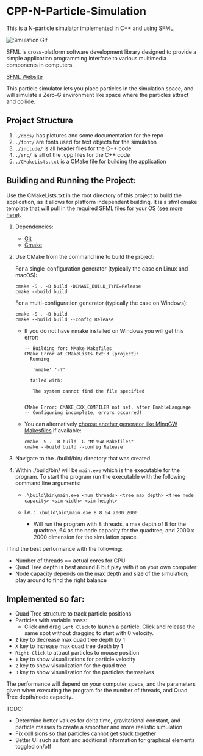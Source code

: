 
# CPP-N-Particle-Simulation
This is a N-particle simulator implemented in C++ and using SFML.

![ Simulation Gif](https://github.com/squee72564/CPP-N-Particle-Simulator/blob/main/docs/sim.gif)

SFML is cross-platform software development library designed to provide a simple application programming interface to various multimedia components in computers.

[SFML Website](https://www.sfml-dev.org/)

This particle simulator lets you place particles in the simulation space, and will simulate a Zero-G environment like space where the particles attract and collide.

## Project Structure
  1. `./docs/` has pictures and some documentation for the repo
  2. `./font/` are fonts used for text objects for the simulation
  3. `./include/` is all header files for the C++ code
  4. `./src/` is all of the .cpp files for the C++ code
  5. `./CMakeLists.txt` is a CMake file for building the application

## Building and Running the Project:
Use the CMakeLists.txt in the root directory of this project to build the application, as it allows for platform independent building. It is a sfml cmake template that will pull in the required SFML files for your OS [(see more here)](https://github.com/SFML/cmake-sfml-project/tree/master).

1. Dependencies:
	* [Git](https://git-scm.com/downloads)
	* [Cmake](https://cmake.org/download/)
	
2. Use CMake from the command line to build the project:

	For a single-configuration generator (typically the case on Linux and macOS):

	```
	cmake -S . -B build -DCMAKE_BUILD_TYPE=Release
	cmake --build build
	```

	For a multi-configuration generator (typically the case on Windows):

	```
	cmake -S . -B build
	cmake --build build --config Release
	```
	* If you do not have nmake installed on Windows you will get this error:
		```
		-- Building for: NMake Makefiles
		CMake Error at CMakeLists.txt:3 (project):
		  Running

		   'nmake' '-?'

		  failed with:

		   The system cannot find the file specified


		CMake Error: CMAKE_CXX_COMPILER not set, after EnableLanguage
		-- Configuring incomplete, errors occurred!
		```
	* You can alternatively [choose another generator like MingGW Makesfiles](https://cmake.org/cmake/help/latest/manual/cmake-generators.7.html) if available:
		```
		cmake -S . -B build -G "MinGW Makefiles"
		cmake --build build --config Release
		```
3. Navigate to the ./build/bin/ directory that was created.
4. Within ./build/bin/ will be `main.exe` which is the executable for the program. To start the program run the executable with the following command line arguments:
	*  `.\build\bin\main.exe <num threads> <tree max depth> <tree node capacity> <sim width> <sim height>`
	
	* i.e. : `.\build\bin\main.exe 8 8 64 2000 2000`
		* Will run the program with 8 threads, a max depth of 8 for the quadtree, 64 as the node capacity for the quadtree, and 2000 x 2000 dimension for the simulation space. 


I find the best performance with the following:
* Number of threads == actual cores for CPU
* Quad Tree depth is best around 8 but play with it on your own computer
* Node capacity depends on the max depth and size of the simulation; play around to find the right balance 

## Implemented so far:
  * Quad Tree structure to track particle positions
  * Particles with variable mass:
    - Click and drag `Left Click` to launch a particle. Click and release the same spot without dragging to start with 0 velocity.
  * `Z` key to decrease max quad tree depth by 1
  * `X` key to increase max quad tree depth by 1
  * `Right Click` to attract particles to mouse position
  * `1` key to show visualizations for particle velocity
  * `2` key to show visualization for the quad tree
  * `3` key to show visualization for the particles themselves
  
  The performance will depend on your computer specs, and the parameters given when executing the program for the number of threads, and Quad Tree depth/node capacity.

  TODO:
  * Determine better values for delta time, gravitational constant, and particle masses to create a smoother and more realistic simulation
  * Fix collisions so that particles cannot get stuck together
  * Better UI such as font and additional information for graphical elements toggled on/off